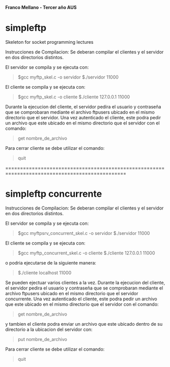 ********Franco Mellano - Tercer año AUS********

# simpleftp
Skeleton for socket programming lectures

Instrucciones de Compilacion:
Se deberan compilar el clientes y el servidor en dos directorios distintos.

El servidor se compila y se ejecuta con:
>$gcc myftp_skel.c -o servidor
>$./servidor 11000

El cliente se compila y se ejecuta con:
>$gcc myftp_skel.c -o cliente
>$./cliente 127.0.0.1 11000

Durante la ejecucion del cliente, el servidor pedira el usuario y contraseña que se comprobaran mediante el archivo ftpusers ubicado en el mismo directorio que el servidor. Una vez autenticado el cliente, este podra pedir un archivo que este ubicado en el mismo directorio que el servidor con el comando:
>get nombre_de_archivo

Para cerrar cliente se debe utilizar el comando:
>quit

===============================================================================================

# simpleftp concurrente

Instrucciones de Compilacion:
Se deberan compilar el clientes y el servidor en dos directorios distintos.

El servidor se compila y se ejecuta con:
>$gcc myftpsrv_concurrent_skel.c -o servidor
>$./servidor 11000

El cliente se compila y se ejecuta con:
>$gcc myftp_concurrent_skel.c -o cliente
>$./cliente 127.0.0.1 11000

o podria ejecutarse de la siguiente manera:

>$./cliente localhost 11000

Se pueden ejectuar varios clientes a la vez. Durante la ejecucion del cliente, el servidor pedira el usuario y contraseña que se comprobaran mediante el archivo ftpusers ubicado en el mismo directorio que el servidor concurrente. Una vez autenticado el cliente, este podra pedir un archivo que este ubicado en el mismo directorio que el servidor con el comando:
>get nombre_de_archivo

y tambien el cliente podra enviar un archivo que este ubicado dentro de su directorio a la ubicacion del servidor con:
>put nombre_de_archivo

Para cerrar cliente se debe utilizar el comando:
>quit


